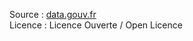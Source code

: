 Source : [data.gouv.fr](https://www.data.gouv.fr/fr/datasets/election-presidentielle-2012-resultats-572124/)  
Licence : Licence Ouverte / Open Licence  
